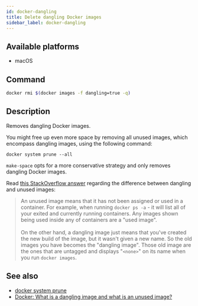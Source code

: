 ```yaml
---
id: docker-dangling
title: Delete dangling Docker images
sidebar_label: docker-dangling
---
```


## Available platforms

- macOS

## Command

```sh
docker rmi $(docker images -f dangling=true -q)
```

## Description

Removes dangling Docker images.

You might free up even more space by removing all unused images, which encompass dangling images, using the following command:

```
docker system prune --all
```

`make-space` opts for a more conservative strategy and only removes dangling Docker images.

Read [this StackOverflow answer](https://stackoverflow.com/a/45143234/986552) regarding the difference between dangling and unused images:

> An unused image means that it has not been assigned or used in a container. For example, when running `docker ps -a` - it will list all of your exited and currently running containers. Any images shown being used inside any of containers are a "used image". <br/><br/>
> On the other hand, a dangling image just means that you've created the new build of the image, but it wasn't given a new name. So the old images you have becomes the "dangling image". Those old image are the ones that are untagged and displays "`<none>`" on its name when you run `docker images`.

## See also

- [docker system prune](https://docs.docker.com/engine/reference/commandline/system_prune/)
- [Docker: What is a dangling image and what is an unused image?](https://stackoverflow.com/questions/45142528/docker-what-is-a-dangling-image-and-what-is-an-unused-image)
